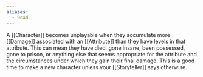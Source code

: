 ```yaml
---
aliases:
  - Dead
---
```

A [[Character]] becomes unplayable when they accumulate more [[Damage]] associated with an [[Attribute]] than they have levels in that attribute. This can mean they have died, gone insane, been possessed, gone to prison, or anything else that seems appropriate for the attribute and the circumstances under which they gain their final damage. This is a good time to make a new character unless your [[Storyteller]] says otherwise.
